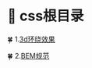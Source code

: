 # :green_book: css根目录


:four_leaf_clover: 1.[3d环绕效果](./3d环绕效果.md)

:four_leaf_clover: 2.[BEM规范](./BEM规范.md)
